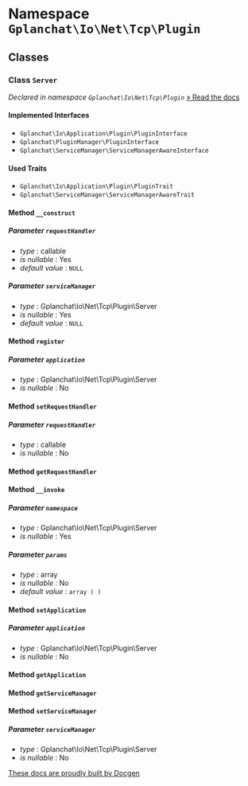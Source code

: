 Namespace `Gplanchat\Io\Net\Tcp\Plugin`
==========



## Classes

### Class `Server`

_Declared in namespace `Gplanchat\Io\Net\Tcp\Plugin`_ [» Read the docs](Gplanchat-Io-Net-Tcp-Plugin.md#class-server)



#### Implemented Interfaces

* `Gplanchat\Io\Application\Plugin\PluginInterface`
* `Gplanchat\PluginManager\PluginInterface`
* `Gplanchat\ServiceManager\ServiceManagerAwareInterface`


#### Used Traits

* `Gplanchat\Io\Application\Plugin\PluginTrait`
* `Gplanchat\ServiceManager\ServiceManagerAwareTrait`


#### Method `__construct`



##### Parameter `requestHandler`


* *type* : callable
* *is nullable* : Yes
* *default value* : `NULL`


##### Parameter `serviceManager`


* *type* : Gplanchat\Io\Net\Tcp\Plugin\Server
* *is nullable* : Yes
* *default value* : `NULL`


#### Method `register`



##### Parameter `application`


* *type* : Gplanchat\Io\Net\Tcp\Plugin\Server
* *is nullable* : No


#### Method `setRequestHandler`



##### Parameter `requestHandler`


* *type* : callable
* *is nullable* : No


#### Method `getRequestHandler`



#### Method `__invoke`



##### Parameter `namespace`


* *type* : Gplanchat\Io\Net\Tcp\Plugin\Server
* *is nullable* : Yes


##### Parameter `params`


* *type* : array
* *is nullable* : No
* *default value* : `array (
)`


#### Method `setApplication`



##### Parameter `application`


* *type* : Gplanchat\Io\Net\Tcp\Plugin\Server
* *is nullable* : No


#### Method `getApplication`



#### Method `getServiceManager`



#### Method `setServiceManager`



##### Parameter `serviceManager`


* *type* : Gplanchat\Io\Net\Tcp\Plugin\Server
* *is nullable* : No






[These docs are proudly built by Docgen](https://github.com/gplanchat/php-docgen)